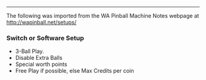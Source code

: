 ***
The following was imported from the WA Pinball Machine Notes webpage at http://wapinball.net/setups/
### Switch or Software Setup
-   3-Ball Play.
-   Disable Extra Balls
-   Special worth points
-   Free Play if possible, else Max Credits per coin